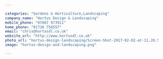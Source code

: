 ```yaml
---

categories: "Gardens & Horticulture,Landscaping"
company_name: "Hortus Design & Landscaping"
mobile_phone: "07867 973911"
home_phone: "01736 758557"
email: "chris@hortusdl.co.uk"
website_url: "http://www.hortusdl.co.uk"
photo_url: "hortus-design-landscaping/Screen-Shot-2017-02-02-at-11.20.56.png.png"
image: "hortus-design-and-landscaping.png"

---
```

